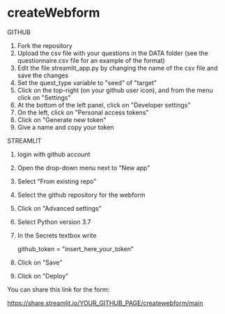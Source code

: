 # createWebform

GITHUB

1) Fork the repository
2) Upload the csv file with your questions in the DATA folder (see the questionnaire.csv file for an example of the format)
3) Edit the file streamlit_app.py by changing the name of the csv file and save the changes
4) Set the quest_type variable to "seed" of "target"
5) Click on the top-right (on your github user icon), and from the menu click on "Settings"
6) At the bottom of the left panel, click on "Developer settings"
7) On the left, click on "Personal access tokens"
8) Click on "Generate new token"
9) Give a name and copy your token


STREAMLIT

1) login with github account
2) Open the drop-down menu next to "New app"
3) Select "From existing repo"
4) Select the github repository for the webform
5) Click on "Advanced settings"
6) Select Python version 3.7
7) In the Secrets textbox write
   
   github_token = "insert_here_your_token"

8) Click on "Save"
9) Click on "Deploy"


You can share this link for the form:

https://share.streamlit.io/YOUR_GITHUB_PAGE/createwebform/main

